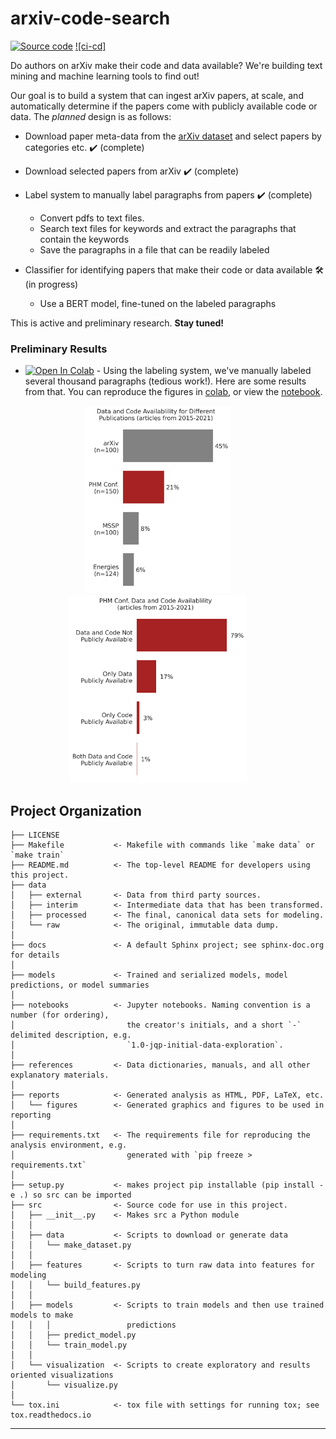 arxiv-code-search
==============================
[![Source code](https://img.shields.io/badge/code-PyTorch-009900.svg)](https://github.com/tvhahn/arxiv-code-search/blob/master/src/models/train_model.py) [![ci-cd]](https://github.com/tvhahn/arxiv-code-search/actions/workflows/main.yml/badge.svg)

Do authors on arXiv make their code and data available? We're building text mining and machine learning tools to find out!

Our goal is to build a system that can ingest arXiv papers, at scale, and automatically determine if the papers come with publicly available code or data. The *planned* design is as follows:

* Download paper meta-data from the [arXiv dataset](https://www.kaggle.com/datasets/Cornell-University/arxiv) and select papers by categories etc. ✔️ (complete)

* Download selected papers from arXiv ✔️ (complete)

* Label system to manually label paragraphs from papers ✔️ (complete)

  * Convert pdfs to text files.
  * Search text files for keywords and extract the paragraphs that contain the keywords
  * Save the paragraphs in a file that can be readily labeled

* Classifier for identifying papers that make their code or data available 🛠️ (in progress)

  * Use a BERT model, fine-tuned on the labeled paragraphs

This is active and preliminary research. **Stay tuned!**

### Preliminary Results
* [![Open In Colab](https://colab.research.google.com/assets/colab-badge.svg)](https://colab.research.google.com/github/tvhahn/arxiv-code-search/blob/master/notebooks/summarize_manual_labels.ipynb) - Using the labeling system, we've manually labeled several thousand paragraphs (tedious work!). Here are some results from that. You can reproduce the figures in [colab](https://colab.research.google.com/github/tvhahn/arxiv-code-search/blob/master/notebooks/summarize_manual_labels.ipynb), or view the [notebook](https://github.com/tvhahn/arxiv-code-search/blob/master/notebooks/summarize_manual_labels.ipynb).

<p align="center">
  <img alt="face milling" src="./reports/figures/article_pcts_by_publisher.png" height="300px">
&nbsp; &nbsp; &nbsp; &nbsp;
  <img alt="flank wear" src="./reports/figures/article_pcts_phm_conf.png" height="300px">
&nbsp; &nbsp; &nbsp; &nbsp;
</p>



Project Organization
------------

    ├── LICENSE
    ├── Makefile           <- Makefile with commands like `make data` or `make train`
    ├── README.md          <- The top-level README for developers using this project.
    ├── data
    │   ├── external       <- Data from third party sources.
    │   ├── interim        <- Intermediate data that has been transformed.
    │   ├── processed      <- The final, canonical data sets for modeling.
    │   └── raw            <- The original, immutable data dump.
    │
    ├── docs               <- A default Sphinx project; see sphinx-doc.org for details
    │
    ├── models             <- Trained and serialized models, model predictions, or model summaries
    │
    ├── notebooks          <- Jupyter notebooks. Naming convention is a number (for ordering),
    │                         the creator's initials, and a short `-` delimited description, e.g.
    │                         `1.0-jqp-initial-data-exploration`.
    │
    ├── references         <- Data dictionaries, manuals, and all other explanatory materials.
    │
    ├── reports            <- Generated analysis as HTML, PDF, LaTeX, etc.
    │   └── figures        <- Generated graphics and figures to be used in reporting
    │
    ├── requirements.txt   <- The requirements file for reproducing the analysis environment, e.g.
    │                         generated with `pip freeze > requirements.txt`
    │
    ├── setup.py           <- makes project pip installable (pip install -e .) so src can be imported
    ├── src                <- Source code for use in this project.
    │   ├── __init__.py    <- Makes src a Python module
    │   │
    │   ├── data           <- Scripts to download or generate data
    │   │   └── make_dataset.py
    │   │
    │   ├── features       <- Scripts to turn raw data into features for modeling
    │   │   └── build_features.py
    │   │
    │   ├── models         <- Scripts to train models and then use trained models to make
    │   │   │                 predictions
    │   │   ├── predict_model.py
    │   │   └── train_model.py
    │   │
    │   └── visualization  <- Scripts to create exploratory and results oriented visualizations
    │       └── visualize.py
    │
    └── tox.ini            <- tox file with settings for running tox; see tox.readthedocs.io


--------
